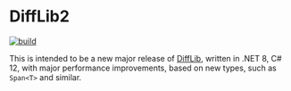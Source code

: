 DiffLib2
===

[![build](https://github.com/lassevk/Signals4Net/actions/workflows/build.yml/badge.svg)](https://github.com/lassevk/Signals4Net/actions/workflows/build.yml)

This is intended to be a new major release of [DiffLib](https://github.com/lassevk/DiffLib),
written in .NET 8, C# 12, with major performance improvements, based on new
types, such as `Span<T>` and similar.
 
